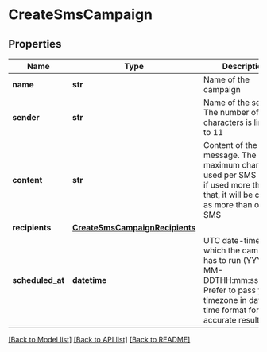 # CreateSmsCampaign

## Properties
Name | Type | Description | Notes
------------ | ------------- | ------------- | -------------
**name** | **str** | Name of the campaign | 
**sender** | **str** | Name of the sender. The number of characters is limited to 11 | 
**content** | **str** | Content of the message. The maximum characters used per SMS is 160, if used more than that, it will be counted as more than one SMS | [optional] 
**recipients** | [**CreateSmsCampaignRecipients**](CreateSmsCampaignRecipients.md) |  | [optional] 
**scheduled_at** | **datetime** | UTC date-time on which the campaign has to run (YYYY-MM-DDTHH:mm:ss.SSSZ). Prefer to pass your timezone in date-time format for accurate result. | [optional] 

[[Back to Model list]](../README.md#documentation-for-models) [[Back to API list]](../README.md#documentation-for-api-endpoints) [[Back to README]](../README.md)


